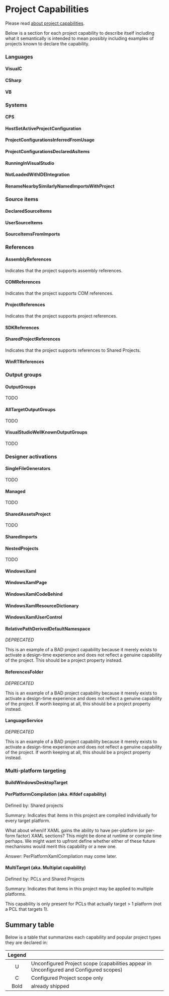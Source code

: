 Project Capabilities
=============================================

Please read [about project capabilities](about_project_capabilities.md).

Below is a section for each project capability to describe itself including
what it semantically is intended to mean possibly including examples of projects
known to declare the capability.

### Languages

#### VisualC

#### CSharp

#### VB

### Systems

#### CPS

#### HostSetActiveProjectConfiguration

#### ProjectConfigurationsInferredFromUsage

#### ProjectConfigurationsDeclaredAsItems

#### RunningInVisualStudio

#### NotLoadedWithIDEIntegration

#### RenameNearbySimilarlyNamedImportsWithProject

### Source items

#### DeclaredSourceItems

#### UserSourceItems

#### SourceItemsFromImports


### References

#### AssemblyReferences
Indicates that the project supports assembly references.

#### COMReferences
Indicates that the project supports COM references.

#### ProjectReferences
Indicates that the project supports project references.

#### SDKReferences

#### SharedProjectReferences
Indicates that the project supports references to Shared Projects.

#### WinRTReferences

### Output groups

#### OutputGroups
TODO

#### AllTargetOutputGroups
TODO

#### VisualStudioWellKnownOutputGroups
TODO

### Designer activations

#### SingleFileGenerators
TODO

#### Managed
TODO

#### SharedAssetsProject
TODO

#### SharedImports

#### NestedProjects
TODO

#### WindowsXaml

#### WindowsXamlPage

#### WindowsXamlCodeBehind

#### WindowsXamlResourceDictionary

#### WindowsXamlUserControl

#### RelativePathDerivedDefaultNamespace
*DEPRECATED*

This is an example of a BAD project capability because it merely exists
to activate a design-time experience and does not reflect a genuine
capability of the project. 
This should be a project property instead.

#### ReferencesFolder
*DEPRECATED*

This is an example of a BAD project capability because it merely exists
to activate a design-time experience and does not reflect a genuine
capability of the project. 
If worth keeping at all, this should be a project property instead.

#### LanguageService
*DEPRECATED*

This is an example of a BAD project capability because it merely exists
to activate a design-time experience and does not reflect a genuine
capability of the project. 
If worth keeping at all, this should be a project property instead.

### Multi-platform targeting

#### BuildWindowsDesktopTarget


#### PerPlatformCompilation (aka. #ifdef capability)

Defined by: Shared projects 

Summary: Indicates that items in this project are compiled individually
for every target platform.

What about when/if XAML gains the ability to have per-platform (or
per-form factor) XAML sections? This might be done at runtime or
compile time perhaps. We might want to upfront define whether either
of these future mechanisms would merit this capability or a new one.

Answer: PerPlatformXamlCompilation may come later.
    
#### MultiTarget (aka. Multiplat capability)

Defined by: PCLs and Shared Projects

Summary: Indicates that items in this project may be applied to multiple
platforms.

This capability is only present for PCLs that actually target > 1
platform (not a PCL that targets 1).


## Summary table

Below is a table that summarizes each capability and popular project types
they are declared in:

| Legend |                                                                                        |
|:------:|----------------------------------------------------------------------------------------|
|   U    | Unconfigured Project scope (capabilities appear in Unconfigured and Configured scopes) |
|   C    | Configured Project scope only                                                          |
|  Bold  | already shipped                                                                        |

